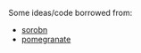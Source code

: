 Some ideas/code borrowed from:
- [sorobn](https://github.com/MaxHalford/sorobn)
- [pomegranate](https://github.com/jmschrei/pomegranate)

